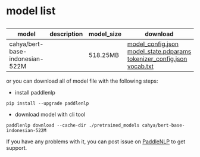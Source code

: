 #  model list

##  

| model  | description | model_size  | download         |
| --- | --- | --- | --- |
|cahya/bert-base-indonesian-522M|  | 518.25MB | [model_config.json](https://bj.bcebos.com/paddlenlp/models/community/cahya/bert-base-indonesian-522M/model_config.json)<br>[model_state.pdparams](https://bj.bcebos.com/paddlenlp/models/community/cahya/bert-base-indonesian-522M/model_state.pdparams)<br>[tokenizer_config.json](https://bj.bcebos.com/paddlenlp/models/community/cahya/bert-base-indonesian-522M/tokenizer_config.json)<br>[vocab.txt](https://bj.bcebos.com/paddlenlp/models/community/cahya/bert-base-indonesian-522M/vocab.txt) |

or you can download all of model file with the following steps:

* install paddlenlp

```shell
pip install --upgrade paddlenlp
```

* download model with cli tool

```shell
paddlenlp download --cache-dir ./pretrained_models cahya/bert-base-indonesian-522M
```

If you have any problems with it, you can post issue on [PaddleNLP](https://github.com/PaddlePaddle/PaddleNLP) to get support.
